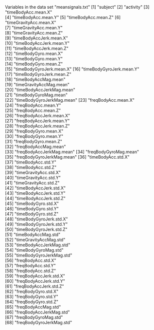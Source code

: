 Variables in the data set "meansignals.txt"
[1] "subject"
[2] "activity"
[3] "timeBodyAcc.mean.X"      
[4] "timeBodyAcc.mean.Y"
[5] "timeBodyAcc.mean.Z"
[6] "timeGravityAcc.mean.X"   
[7] "timeGravityAcc.mean.Y"    
[8] "timeGravityAcc.mean.Z"    
[9] "timeBodyAccJerk.mean.X"  
[10] "timeBodyAccJerk.mean.Y"   
[11] "timeBodyAccJerk.mean.Z"   
[12] "timeBodyGyro.mean.X"     
[13] "timeBodyGyro.mean.Y"      
[14] "timeBodyGyro.mean.Z"      
[15] "timeBodyGyroJerk.mean.X" 
[16] "timeBodyGyroJerk.mean.Y"  
[17] "timeBodyGyroJerk.mean.Z"  
[18] "timeBodyAccMag.mean"     
[19] "timeGravityAccMag.mean"   
[20] "timeBodyAccJerkMag.mean"  
[21] "timeBodyGyroMag.mean"    
[22] "timeBodyGyroJerkMag.mean" 
[23] "freqBodyAcc.mean.X"       
[24] "freqBodyAcc.mean.Y"      
[25] "freqBodyAcc.mean.Z"       
[26] "freqBodyAccJerk.mean.X"   
[27] "freqBodyAccJerk.mean.Y"  
[28] "freqBodyAccJerk.mean.Z"   
[29] "freqBodyGyro.mean.X"      
[30] "freqBodyGyro.mean.Y"     
[31] "freqBodyGyro.mean.Z"      
[32] "freqBodyAccMag.mean"      
[33] "freqBodyAccJerkMag.mean" 
[34] "freqBodyGyroMag.mean"     
[35] "freqBodyGyroJerkMag.mean" 
[36] "timeBodyAcc.std.X"       
[37] "timeBodyAcc.std.Y"        
[38] "timeBodyAcc.std.Z"        
[39] "timeGravityAcc.std.X"    
[40] "timeGravityAcc.std.Y"     
[41] "timeGravityAcc.std.Z"     
[42] "timeBodyAccJerk.std.X"   
[43] "timeBodyAccJerk.std.Y"    
[44] "timeBodyAccJerk.std.Z"    
[45] "timeBodyGyro.std.X"      
[46] "timeBodyGyro.std.Y"       
[47] "timeBodyGyro.std.Z"       
[48] "timeBodyGyroJerk.std.X"  
[49] "timeBodyGyroJerk.std.Y"   
[50] "timeBodyGyroJerk.std.Z"   
[51] "timeBodyAccMag.std"      
[52] "timeGravityAccMag.std"    
[53] "timeBodyAccJerkMag.std"   
[54] "timeBodyGyroMag.std"     
[55] "timeBodyGyroJerkMag.std"  
[56] "freqBodyAcc.std.X"        
[57] "freqBodyAcc.std.Y"       
[58] "freqBodyAcc.std.Z"        
[59] "freqBodyAccJerk.std.X"    
[60] "freqBodyAccJerk.std.Y"   
[61] "freqBodyAccJerk.std.Z"    
[62] "freqBodyGyro.std.X"       
[63] "freqBodyGyro.std.Y"      
[64] "freqBodyGyro.std.Z"       
[65] "freqBodyAccMag.std"       
[66] "freqBodyAccJerkMag.std"  
[67] "freqBodyGyroMag.std"      
[68] "freqBodyGyroJerkMag.std" 
